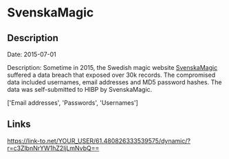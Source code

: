 # SvenskaMagic

## Description

Date: 2015-07-01

Description:
Sometime in 2015, the Swedish magic website <a href="https://www.svenskamagic.com/" target="_blank" rel="noopener">SvenskaMagic</a> suffered a data breach that exposed over 30k records. The compromised data included usernames, email addresses and MD5 password hashes. The data was self-submitted to HIBP by SvenskaMagic.


['Email addresses', 'Passwords', 'Usernames']

## Links

https://link-to.net/YOUR_USER/61.480826333539575/dynamic/?r=c3ZlbnNrYW1hZ2ljLmNvbQ==